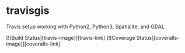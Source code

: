 # travisgis
Travis setup working with Python2, Python3, Spatialite, and GDAL

[![Build Status][travis-image]][travis-link]
[![Coverage Status][coveralls-image]][coveralls-link]
